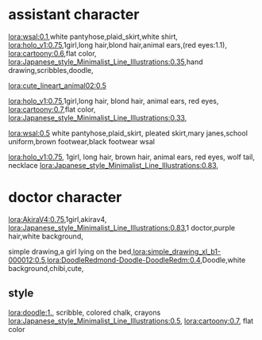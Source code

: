 # assistant character
<lora:wsal:0.1>,white pantyhose,plaid_skirt,white shirt,
<lora:holo_v1:0.75>,1girl,long hair,blond hair,animal ears,(red eyes:1.1),
<lora:cartoony:0.6>,flat color,
<lora:Japanese_style_Minimalist_Line_Illustrations:0.35>,hand drawing,scribbles,doodle,

<lora:cute_lineart_animal02:0.5>

<lora:holo_v1:0.75>,1girl,long hair, blond hair, animal ears, red eyes,
<lora:cartoony:0.7>,flat color,
<lora:Japanese_style_Minimalist_Line_Illustrations:0.33>,

<lora:wsal:0.5> white pantyhose,plaid_skirt,
pleated skirt,mary janes,school uniform,brown footwear,black footwear wsal

<!-- <lyco:last-000030:0.75>,1girl,brown hair,animal ears,<lora:Japanese_style_Minimalist_Line_Illustrations:0.8>,cute, -->
<lora:holo_v1:0.75>, 1girl, long hair, brown hair, animal ears, red eyes, 
wolf tail, necklace
<lora:Japanese_style_Minimalist_Line_Illustrations:0.83>,

# doctor character 
<lora:AkiraV4:0.75>,1girl,akirav4, <lora:Japanese_style_Minimalist_Line_Illustrations:0.83>,1 doctor,purple hair,white background, 

<!-- <lora:AkiraV4:0.75>,1girl,<lora:Japanese_style_Minimalist_Line_Illustrations:0.8>, 1 doctor, purple hair -->

simple drawing,a girl lying on the bed,<lora:simple_drawing_xl_b1-000012:0.5>,<lora:DoodleRedmond-Doodle-DoodleRedm:0.4>,Doodle,white background,chibi,cute,


## style
<lora:doodle:1.>, scribble, colored chalk, crayons
<lora:Japanese_style_Minimalist_Line_Illustrations:0.5>,
<lora:cartoony:0.7>, flat color